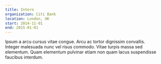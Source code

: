 ```yaml
---
title: Intern
organization: Citi Bank
location: London, UK
start: 2014-11-01
end: 2015-01-01
---
```


Ipsum a arcu cursus vitae congue. Arcu ac tortor dignissim convallis. Integer malesuada nunc vel risus commodo. Vitae turpis massa sed elementum. Quam elementum pulvinar etiam non quam lacus suspendisse faucibus interdum.
